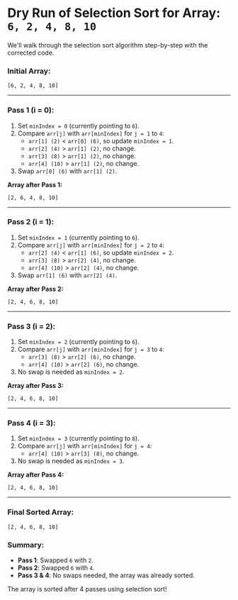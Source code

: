 
# Dry Run of Selection Sort for Array: `6, 2, 4, 8, 10`

We'll walk through the selection sort algorithm step-by-step with the corrected code.

### Initial Array:
```
[6, 2, 4, 8, 10]
```

---

### **Pass 1** (i = 0):

1. Set `minIndex = 0` (currently pointing to `6`).
2. Compare `arr[j]` with `arr[minIndex]` for `j = 1` to `4`:
    - `arr[1] (2)` < `arr[0] (6)`, so update `minIndex = 1`.
    - `arr[2] (4)` > `arr[1] (2)`, no change.
    - `arr[3] (8)` > `arr[1] (2)`, no change.
    - `arr[4] (10)` > `arr[1] (2)`, no change.
3. Swap `arr[0] (6)` with `arr[1] (2)`.

**Array after Pass 1:**
```
[2, 6, 4, 8, 10]
```

---

### **Pass 2** (i = 1):

1. Set `minIndex = 1` (currently pointing to `6`).
2. Compare `arr[j]` with `arr[minIndex]` for `j = 2` to `4`:
    - `arr[2] (4)` < `arr[1] (6)`, so update `minIndex = 2`.
    - `arr[3] (8)` > `arr[2] (4)`, no change.
    - `arr[4] (10)` > `arr[2] (4)`, no change.
3. Swap `arr[1] (6)` with `arr[2] (4)`.

**Array after Pass 2:**
```
[2, 4, 6, 8, 10]
```

---

### **Pass 3** (i = 2):

1. Set `minIndex = 2` (currently pointing to `6`).
2. Compare `arr[j]` with `arr[minIndex]` for `j = 3` to `4`:
    - `arr[3] (8)` > `arr[2] (6)`, no change.
    - `arr[4] (10)` > `arr[2] (6)`, no change.
3. No swap is needed as `minIndex = 2`.

**Array after Pass 3:**
```
[2, 4, 6, 8, 10]
```

---

### **Pass 4** (i = 3):

1. Set `minIndex = 3` (currently pointing to `8`).
2. Compare `arr[j]` with `arr[minIndex]` for `j = 4`:
    - `arr[4] (10)` > `arr[3] (8)`, no change.
3. No swap is needed as `minIndex = 3`.

**Array after Pass 4:**
```
[2, 4, 6, 8, 10]
```

---

### Final Sorted Array:
```
[2, 4, 6, 8, 10]
```

### Summary:
- **Pass 1**: Swapped `6` with `2`.
- **Pass 2**: Swapped `6` with `4`.
- **Pass 3 & 4**: No swaps needed, the array was already sorted.

The array is sorted after 4 passes using selection sort!
